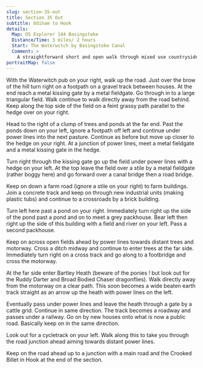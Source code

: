 ```yaml
---
slug: section-35-out
title: Section 35 Out
subtitle: Odiham to Hook
details:
  Map: OS Explorer 144 Basingstoke
  Distance/Time: 3 miles/ 2 hours
  Start: The Waterwitch by Basingstoke Canal
  Comment: >
    A straightforward short and open walk through mixed use countryside, the busy M3 motorway contrasting with the natural history of Bartley Heath. The odd boggy moment.
portraitMap: false
---
```

With the Waterwitch pub on your right, walk up the road. Just over the brow of the hill turn right on a footpath on a gravel track between houses. At the end reach a metal kissing gate by a metal fieldgate. Go through in to a large triangular field. Walk continue to walk directly away from the road behind. Keep along the top side of the field on a feint grassy path parallel to the hedge over on your right.

Head to the right of a clump of trees and ponds at the far end. Past the ponds down on your left, ignore a footpath off left and continue under power lines into the next pasture. Continue as before but move up closer to the hedge on your right. At a junction of power lines, meet a metal fieldgate and a metal kissing gate in the hedge.

Turn right through the kissing gate go up the field under power lines with a hedge on your left. At the top leave the field over a stile by a metal fieldgate (rather boggy here) and go forward over a canal bridge then a road bridge.

Keep on down a farm road (ignore a stile on your right) to farm buildings. Join a concrete track and keep on through new industrial units (making plastic tubs) and continue to a crossroads by a brick building.

Turn left here past a pond on your right. Immediately turn right up the side of the pond past a pond and on to meet a grey packhouse. Bear left then right up the side of this building with a field and river on your left. Pass a second packhouse.

Keep on across open fields ahead by power lines towards distant trees and motorway. Cross a ditch midway and continue to enter trees at the far side. Immediately turn right on a cross track and go along to a footbridge and cross the motorway.

At the far side enter Bartley Heath (beware of the ponies ! but look out for the Ruddy Darter and Broad Bodied Chaser dragonflies). Walk directly away from the motorway on a clear path. This soon becomes a wide beaten earth track straight as an arrow up the heath with power lines on the left.

Eventually pass under power lines and leave the heath through a gate by a cattle grid. Continue in same direction. The track becomes a roadway and passes under a railway. Go on by new houses onto what is now a public road. Basically keep on in the same direction.

Look out for a cycletrack on your left. Walk along this to take you through the road junction ahead aiming towards distant power lines.

Keep on the road ahead up to a junction with a main road and the Crooked Billet in Hook at the end of the section.

